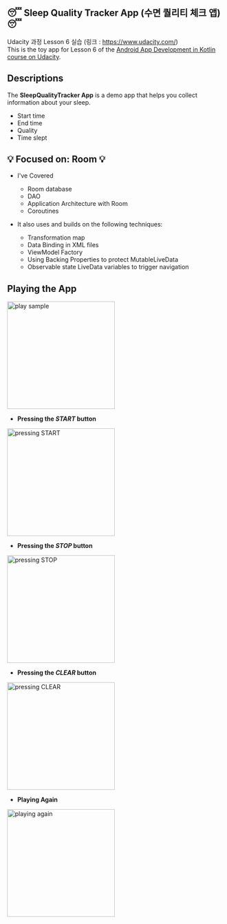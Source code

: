 ## :sleeping: Sleep Quality Tracker App (수면 퀄리티 체크 앱) :sleeping:
Udacity 과정 Lesson 6 실습 (링크 : https://www.udacity.com/) <br>
This is the toy app for Lesson 6 of the [Android App Development in Kotlin course on Udacity](https://www.udacity.com/course/???).

## Descriptions
The **SleepQualityTracker App** is a demo app that helps you collect information about your sleep. 
* Start time
* End time
* Quality
* Time slept

## :bulb: Focused on: Room :bulb:
* I've Covered
  * Room database
  * DAO
  * Application Architecture with Room
  * Coroutines

* It also uses and builds on the following techniques:
  * Transformation map
  * Data Binding in XML files
  * ViewModel Factory
  * Using Backing Properties to protect MutableLiveData
  * Observable state LiveData variables to trigger navigation

## Playing the App
<img width="250" alt = "play sample" src = "https://user-images.githubusercontent.com/49539592/93019464-2511f700-f612-11ea-8a1f-72cadcfa564a.gif">
<br/>

* **Pressing the <i>START</i> button**
<img width="250" alt = "pressing START" src = "https://user-images.githubusercontent.com/49539592/93019593-f6e0e700-f612-11ea-939d-30b300619fb8.gif">
<br/>

* **Pressing the <i>STOP</i> button**
<img width="250" alt = "pressing STOP" src = "https://user-images.githubusercontent.com/49539592/93019666-6d7de480-f613-11ea-8269-4a14152bbd73.gif">
<br/>

* **Pressing the <i>CLEAR</i> button**
<img width="250" alt = "pressing CLEAR" src = "https://user-images.githubusercontent.com/49539592/93019876-c0a46700-f614-11ea-947c-c83c932b9939.gif">
<br/>

* **Playing Again**
<img width="250" alt = "playing again" src = "https://user-images.githubusercontent.com/49539592/93019809-47a50f80-f614-11ea-81e6-6ea891e6b570.gif">
<br/>
